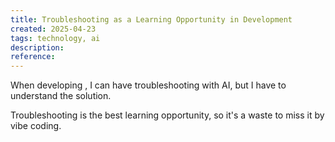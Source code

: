 ```yaml
---
title: Troubleshooting as a Learning Opportunity in Development
created: 2025-04-23
tags: technology, ai
description: 
reference:
---
```

When developing , I can have troubleshooting with AI,
but I have to understand the solution.

Troubleshooting is the best learning opportunity, so it's a waste to miss it by vibe coding.
